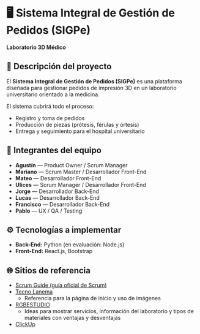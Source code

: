 # 🖥️ Sistema Integral de Gestión de Pedidos (SIGPe)  
**Laboratorio 3D Médico**

## 📌 Descripción del proyecto
El **Sistema Integral de Gestión de Pedidos (SIGPe)** es una plataforma diseñada para gestionar pedidos de impresión 3D en un laboratorio universitario orientado a la medicina.  

El sistema cubrirá todo el proceso:  
- Registro y toma de pedidos  
- Producción de piezas (prótesis, férulas y órtesis)  
- Entrega y seguimiento para el hospital universitario  

## 👥 Integrantes del equipo
- **Agustín** — Product Owner / Scrum Manager  
- **Mariano** — Scrum Master / Desarrollador Front-End
- **Mateo** — Desarrollador Front-End 
- **Ulices** — Scrum Manager / Desarrollador Front-End  
- **Jorge** — Desarrollador Back-End  
- **Lucas** — Desarrollador Back-End   
- **Francisco** — Desarrollador Back-End  
- **Pablo** — UX / QA / Testing  

## ⚙️ Tecnologías a implementar
- **Back-End:** Python (en evaluación: Node.js)  
- **Front-End:** React.js, Bootstrap  

## 🌐 Sitios de referencia
- [Scrum Guide (guía oficial de Scrum)](https://scrumguides.org/)  
- [Tecno Lanema](https://www.tecnolanema.pt/)  
  - Referencia para la página de inicio y uso de imágenes  
- [RGBESTUDIO](https://rgbestudio.com.ar/)  
  - Ideas para mostrar servicios, información del laboratorio y tipos de materiales con ventajas y desventajas  
- [ClickUp](https://clickup.com)  
